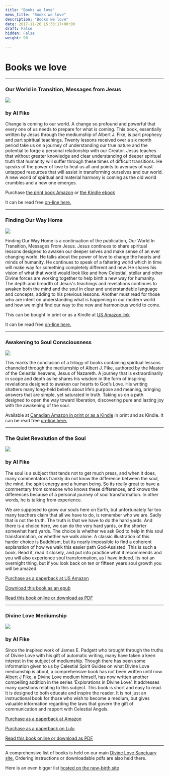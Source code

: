 ```yaml
---
title: "Books we love"
menu_title: "Books we love"
description: "Books we love"
date: 2017-11-26 15:33:17+00:00
draft: False
hidden: False
weight: 90

---
```

# Books we love


---



### Our World in Transition, Messages from Jesus

![](/media/our_world.jpg) 

### by Al Fike


Change is coming to our world. A change so profound and powerful that every one of us needs to prepare for what is coming. This book, essentially written by Jesus through the mediumship of Albert J. Fike, is part prophecy and part spiritual teachings. Twenty lessons received over a six month period take us on a journey of understanding our true nature and the potential to forge a personal relationship with our Creator. Jesus teaches that without greater knowledge and clear understanding of deeper spiritual truth that humanity will suffer through these times of difficult transitions. He speaks of the power of love to heal us all and points to avenues of vast untapped resources that will assist in transforming ourselves and our world. A new world of spiritual and material harmony is coming as the old world crumbles and a new one emerges. 

Purchase [the print book Amazon](https://www.amazon.com/dp/B097XD6JSC/) or [the Kindle ebook](https://www.amazon.com/Our-World-Transition-Messages-Jesus-ebook/dp/B09BK5NZ2W/)

It can be read free [on-line here.](/jesus-teachings/volume-i/) 


---
### Finding Our Way Home

![](/media/Finding-Our-Way-Home.jpg) 

Finding Our Way Home is a continuation of the publication, Our World In Transition, Messages From Jesus. Jesus continues to share spiritual lessons designed to awaken our deeper selves and make sense of an ever changing world. He talks about the power of love to change the hearts and minds of humanity. He continues to speak of a faltering world which in time will make way for something completely different and new. He shares his vision of what that world would look like and how Celestial, stellar and other Divine forces are working together to help birth a new way for humanity. The depth and breadth of Jesus's teachings and revelations continues to awaken both the mind and the soul in clear and understandable language and concepts, adding to his previous lessons. Another must read for those who are intent on understanding what is happening in our modern world and how we might find our way to the new and harmonious world to come.

This can be bought in print or as a Kindle at [US Amazon link](https://www.amazon.com/dp/B0B5BC84M4?)

It can be read free [on-line here.](/jesus-teachings/volume-ii/) 


---

### Awakening to Soul Consciousness

![](/media/Awakening-to-Soul-Consciousness.jpg)

This marks the conclusion of a trilogy of books containing spiritual lessons channeled through the mediumship of Albert J. Fike, authored by the Master of the Celestial heavens, Jesus of Nazareth. A journey that is extraordinarily in scope and depth as he shares his wisdom in the form of inspiring revelations designed to awaken our hearts to God’s Love. His writing shatters many long-held beliefs about life’s purpose and meaning, bringing answers that are simple, yet saturated in truth. Taking us on a path designed to open the way toward liberation, discovering pure and lasting joy with the awakening of the soul.

Available at [Canadian Amazon in print or as a Kindle](https://www.amazon.ca/dp/B0BPW3HSXV/ref=sr_1_1?crid=152NA18HHV0C) in print and as Kindle. It can be read free [on-line here.](/jesus-teachings/volume-iii/)

---

### The Quiet Revolution of the Soul

![](/media/The_Quiet_Revolution_Cover_sml.jpg) 

### by Al Fike

The soul is a subject that tends not to get much press, and when it does, many commentators frankly do not know the difference between the soul, the mind, the spirit energy and a human being. So its really great to have a commentary from someone who knows these differences, and knows the differences because of a personal journey of soul transformation. In other words, he is talking from experience.

We are supposed to grow our souls here on Earth, but unfortunately far too many teachers claim that all we have to do, is remember who we are. Sadly that is not the truth. The truth is that we have to do the hard yards. And there is a choice here, we can do the very hard yards, or the shorter somewhat hard yards. The choice is whether we ask God to help in this soul transformation, or whether we walk alone. A classic illustration of this harder choice is Buddhism, but its nearly impossible to find a coherent explanation of how we walk this easier path God-Assisted. This is such a book. Read it, read it closely, and put into practice what it recommends and you will also experience soul transformation, as I have indeed. Its not an overnight thing, but if you look back on ten or fifteen years soul growth you will be amazed. 

[Purchase as a paperback at US Amazon](https://www.amazon.com/Quiet-Revolution-Soul-Explorations-Divine/dp/1536931640/)

[Download this book as an epub](/media/The%20Quiet%20Revolution%20rev1.epub)

[Read this book online or download as PDF](/media/The_Quiet_Revolution_rev1_web.pdf)

---

### Divine Love Mediumship

![](/media/divine_Love_mediumship-cover-sml.jpg) 

### by Al Fike

Since the inspired work of James E. Padgett who brought through the truths of Divine Love with his gift of automatic writing, many have taken a keen interest in the subject of mediumship. Though there has been some information given to us by Celestial Spirit Guides on what Divine Love mediumship is about, a comprehensive book has not been written until now. [Albert J Fike](/various/mediumship/al-fikes-mediumship/), a Divine Love medium himself, has now written another compelling addition in the series ‘Explorations in Divine Love’. It addresses many questions relating to this subject. This book is short and easy to read. It is designed to both educate and inspire the reader. It is not just an instructional book for those who wish to become a medium, but gives valuable information regarding the laws that govern the gift of communication and rapport with Celestial Angels. 

[Purchase as a paperback at Amazon](https://www.amazon.ca/Divine-Love-Mediumship-Albert-Fike/dp/0359008054/)

[Purchase as a paperback on Lulu](http://www.lulu.com/shop/albert-fike/divine-love-mediumship/paperback/product-23981374.html)

[Read this book online or download as PDF](/media/Divine_Love_Mediumship.pdf)

---

A comprehensive list of books is held on our main [Divine Love Sanctuary site.](https://divinelovesanctuary.ca/other-resources/)  Ordering instructions or downloadable pdfs are also held there.

Here is an even bigger list [hosted on the new-birth site](https://new-birth.net/books/)
